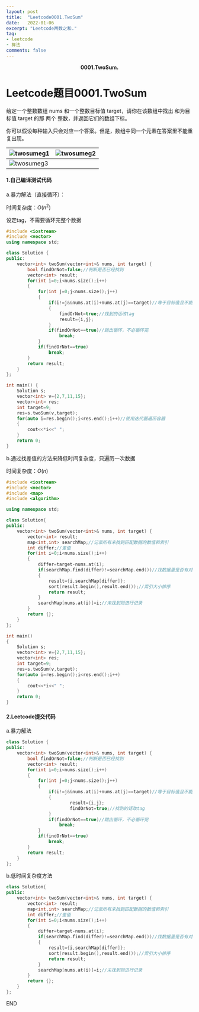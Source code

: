 ```yaml
---
layout: post
title:  "Leetcode0001.TwoSum"
date:   2022-01-06
excerpt: "Leetcode两数之和."
tag:
- leetcode 
- 算法
comments: false
---
```






<center><b>0001.TwoSum.</b> </center>

# Leetcode题目0001.TwoSum

给定一个整数数组 nums 和一个整数目标值 target，请你在该数组中找出 和为目标值 target  的那 两个 整数，并返回它们的数组下标。

你可以假设每种输入只会对应一个答案。但是，数组中同一个元素在答案里不能重复出现。

| ![twosumeg1](https://gitee.com/llesssssa/imagebed/raw/master/master/twosumeg1.png) | ![twosumeg2](https://gitee.com/llesssssa/imagebed/raw/master/master/twosumeg2.png) |
| ------------------------------------------------------------ | ------------------------------------------------------------ |
| ![twosumeg3](https://gitee.com/llesssssa/imagebed/raw/master/master/twosumeg3.png) |                                                              |

#### 1.自己编译测试代码

a.暴力解法（直接循环）：

时间复杂度：$O(n^{2})$


设定tag，不需要循环完整个数据

```c++
#include <iostream>
#include <vector>
using namespace std;

class Solution {
public:
    vector<int> twoSum(vector<int>& nums, int target) {
        bool findOrNot=false;//判断是否已经找到
        vector<int> result;
        for(int i=0;i<nums.size();i++)
        {
            for(int j=0;j<nums.size();j++)
            {
                if(i!=j&&nums.at(i)+nums.at(j)==target)//等于目标值且不能是同一个
                {
                    findOrNot=true;//找到的话改tag
                    result={i,j};
                }
                if(findOrNot==true)//跳出循环，不必循环完
                    break;
            }
            if(findOrNot==true)
                break;
        }
        return result;
    }
};

int main() {
    Solution s;
    vector<int> v={2,7,11,15};
    vector<int> res;
    int target=9;
    res=s.twoSum(v,target);
    for(auto i=res.begin();i<res.end();i++)//使用迭代器遍历容器
    {
        cout<<*i<<" ";
    }
    return 0;
}
```

b.通过找差值的方法来降低时间复杂度，只遍历一次数据

时间复杂度：$O(n)$

```c++
#include <iostream>
#include <vector>
#include <map>
#include <algorithm>

using namespace std;

class Solution{
public:
    vector<int> twoSum(vector<int>& nums, int target) {
        vector<int> result;
        map<int,int> searchMap;//记录所有未找到匹配数据的数值和索引
        int differ;//差值
        for(int i=0;i<nums.size();i++)
        {
            differ=target-nums.at(i);
            if(searchMap.find(differ)!=searchMap.end())//找数据里是否有对应的差值项
            {
                result={i,searchMap[differ]};
                sort(result.begin(),result.end());//索引大小排序
                return result;
            }
            searchMap[nums.at(i)]=i;//未找到则进行记录
        }
        return {};
    }
};

int main()
{
    Solution s;
    vector<int> v={2,7,11,15};
    vector<int> res;
    int target=9;
    res=s.twoSum(v,target);
    for(auto i=res.begin();i<res.end();i++)
    {
        cout<<*i<<" ";
    }
    return 0;
}
```

#### 2.Leetcode提交代码

a.暴力解法

```c++
class Solution {
public:
    vector<int> twoSum(vector<int>& nums, int target) {
        bool findOrNot=false;//判断是否已经找到
        vector<int> result;
        for(int i=0;i<nums.size();i++)
        {
            for(int j=0;j<nums.size();j++)
            {
                if(i!=j&&nums.at(i)+nums.at(j)==target)//等于目标值且不能是同一个
                {
                        result={i,j};
                        findOrNot=true;//找到的话改tag
                }
                if(findOrNot==true)//跳出循环，不必循环完
                    break;
            }
            if(findOrNot==true)
                break;
        }
        return result;
    }
};
```

b.低时间复杂度方法

```c++
class Solution{
public:
    vector<int> twoSum(vector<int>& nums, int target) {
        vector<int> result;
        map<int,int> searchMap;//记录所有未找到匹配数据的数值和索引
        int differ;//差值
        for(int i=0;i<nums.size();i++)
        {
            differ=target-nums.at(i);
            if(searchMap.find(differ)!=searchMap.end())//找数据里是否有对应的差值项
            {
                result={i,searchMap[differ]};
                sort(result.begin(),result.end());//索引大小排序
                return result;
            }
            searchMap[nums.at(i)]=i;//未找到则进行记录
        }
        return {};
    }
};
```



END